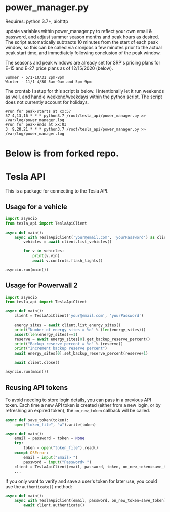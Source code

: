 # power_manager.py

Requires: python 3.7+, aiohttp

update variables within power_manager.py to reflect your own email & password, and adjust summer season months and peak hours as desired. The script automatically subtracts 10 minutes from the start of each peak window, so this can be called via cronjobs a few minutes prior to the actual peak start time, and immediately following conclusion of the peak window.

The seasons and peak windows are already set for SRP's pricing plans for E-15 and E-27 price plans as of 12/15/2020 (below).
```
Summer - 5/1-10/31 2pm-8pm
Winter - 11/1-4/30 5am-9am and 5pm-9pm
```
The crontab I setup for this script is below. I intentionally let it run weekends as well, and handle weekend/weekdays within the python script. The script does not currently account for holidays.
```
#run for peak-starts at xx:57
57 4,13,16 * * * python3.7 /root/tesla_api/power_manager.py >> /var/log/power_manager.log
#run for peak-ends at xx:03
3  9,20,21 * * * python3.7 /root/tesla_api/power_manager.py >> /var/log/power_manager.log
```


# Below is from forked repo.


# Tesla API

This is a package for connecting to the Tesla API.

## Usage for a vehicle

```python
import asyncio
from tesla_api import TeslaApiClient

async def main():
    async with TeslaApiClient('your@email.com', 'yourPassword') as client:
        vehicles = await client.list_vehicles()

        for v in vehicles:
            print(v.vin)
            await v.controls.flash_lights()

asyncio.run(main())
```


## Usage for Powerwall 2

```python
import asyncio
from tesla_api import TeslaApiClient

async def main():
    client = TeslaApiClient('your@email.com', 'yourPassword')

    energy_sites = await client.list_energy_sites()
    print("Number of energy sites = %d" % (len(energy_sites)))
    assert(len(energy_sites)==1)
    reserve = await energy_sites[0].get_backup_reserve_percent()
    print("Backup reserve percent = %d" % (reserve))
    print("Increment backup reserve percent")
    await energy_sites[0].set_backup_reserve_percent(reserve+1)

    await client.close()

asyncio.run(main())
```


## Reusing API tokens

To avoid needing to store login details, you can pass in a previous API token.
Each time a new API token is created (either from a new login, or by refreshing an
expired token), the `on_new_token` callback will be called.

```python
async def save_token(token):
    open("token_file", "w").write(token)

async def main():
    email = password = token = None
    try:
        token = open("token_file").read()
    except OSError:
        email = input("Email> ")
        password = input("Password> ")
    client = TeslaApiClient(email, password, token, on_new_token=save_token)
    ...
```

If you only want to verify and save a user's token for later use,
you could use the `authenticate()` method:
```python
async def main():
    async with TeslaApiClient(email, password, on_new_token=save_token) as client:
        await client.authenticate()
```
